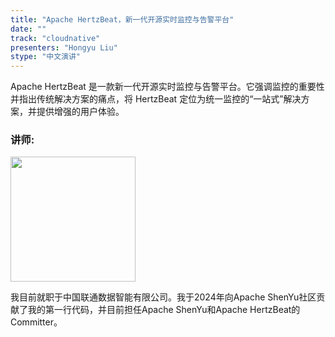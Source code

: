 ```yaml
---
title: "Apache HertzBeat，新一代开源实时监控与告警平台"
date: ""
track: "cloudnative"
presenters: "Hongyu Liu"
stype: "中文演讲"
--- 
```


Apache HertzBeat 是一款新一代开源实时监控与告警平台。它强调监控的重要性并指出传统解决方案的痛点，将 HertzBeat 定位为统一监控的“一站式”解决方案，并提供增强的用户体验。

### 讲师:

<img src="https://sessionize.com/image/d76b-400o400o1-wmu7Pfw1uhFLyi2grzXbzB.png" width="200" /><br/>

我目前就职于中国联通数据智能有限公司。我于2024年向Apache ShenYu社区贡献了我的第一行代码，并目前担任Apache ShenYu和Apache HertzBeat的Committer。